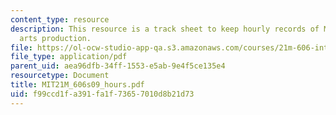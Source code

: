 ```yaml
---
content_type: resource
description: This resource is a track sheet to keep hourly records of MIT theater
  arts production.
file: https://ol-ocw-studio-app-qa.s3.amazonaws.com/courses/21m-606-introduction-to-stagecraft-spring-2009/f99ccd1fa391fa1f73657010d8b21d73_MIT21M_606s09_hours.pdf
file_type: application/pdf
parent_uid: aea96dfb-34ff-1553-e5ab-9e4f5ce135e4
resourcetype: Document
title: MIT21M_606s09_hours.pdf
uid: f99ccd1f-a391-fa1f-7365-7010d8b21d73
---
```

